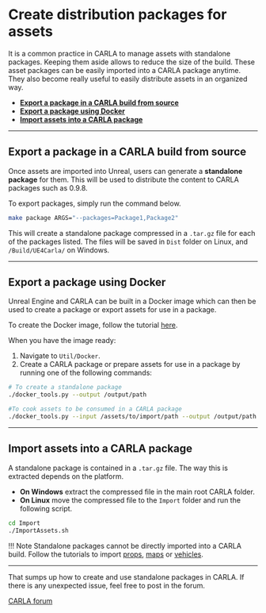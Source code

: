 # Create distribution packages for assets 

It is a common practice in CARLA to manage assets with standalone packages. Keeping them aside allows to reduce the size of the build. These asset packages can be easily imported into a CARLA package anytime. They also become really useful to easily distribute assets in an organized way. 

- [__Export a package in a CARLA build from source__](#export-a-package-in-a-carla-build-from-source)  
- [__Export a package using Docker__](#export-a-package-using-docker)
- [__Import assets into a CARLA package__](#import-assets-into-a-carla-package)  

---
## Export a package in a CARLA build from source

Once assets are imported into Unreal, users can generate a __standalone package__ for them. This will be used to distribute the content to CARLA packages such as 0.9.8.

To export packages, simply run the command below.

```sh
make package ARGS="--packages=Package1,Package2"
```

This will create a standalone package compressed in a `.tar.gz` file for each of the packages listed. The files will be saved in `Dist` folder on Linux, and `/Build/UE4Carla/` on Windows. 

---

## Export a package using Docker

Unreal Engine and CARLA can be built in a Docker image which can then be used to create a package or export assets for use in a package.

To create the Docker image, follow the tutorial [here](build_docker_unreal.md).

When you have the image ready:

1. Navigate to `Util/Docker`.
2. Create a CARLA package or prepare assets for use in a package by running one of the following commands:

```sh
# To create a standalone package
./docker_tools.py --output /output/path

#To cook assets to be consumed in a CARLA package
./docker_tools.py --input /assets/to/import/path --output /output/path --packages PkgeName1,PkgeName2
```

---
## Import assets into a CARLA package

A standalone package is contained in a `.tar.gz` file. The way this is extracted depends on the platform.  

*   __On Windows__ extract the compressed file in the main root CARLA folder.  
*   __On Linux__ move the compressed file to the `Import` folder and run the following script.  

```sh
cd Import
./ImportAssets.sh
```

!!! Note
    Standalone packages cannot be directly imported into a CARLA build. Follow the tutorials to import [props](tuto_A_add_props.md), [maps](tuto_M_custom_map_overview.md) or [vehicles](tuto_A_add_vehicle.md).

---

That sumps up how to create and use standalone packages in CARLA. If there is any unexpected issue, feel free to post in the forum. 

<div class="build-buttons">
<p>
<a href="https://github.com/carla-simulator/carla/discussions/" target="_blank" class="btn btn-neutral" title="Go to the CARLA forum">
CARLA forum</a>
</p>
</div>

